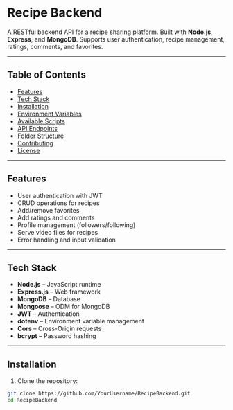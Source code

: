 # Recipe Backend

A RESTful backend API for a recipe sharing platform. Built with **Node.js**, **Express**, and **MongoDB**. Supports user authentication, recipe management, ratings, comments, and favorites.  

---

## Table of Contents

- [Features](#features)  
- [Tech Stack](#tech-stack)  
- [Installation](#installation)  
- [Environment Variables](#environment-variables)  
- [Available Scripts](#available-scripts)  
- [API Endpoints](#api-endpoints)  
- [Folder Structure](#folder-structure)  
- [Contributing](#contributing)  
- [License](#license)  

---

## Features

- User authentication with JWT  
- CRUD operations for recipes  
- Add/remove favorites  
- Add ratings and comments  
- Profile management (followers/following)  
- Serve video files for recipes  
- Error handling and input validation  

---

## Tech Stack

- **Node.js** – JavaScript runtime  
- **Express.js** – Web framework  
- **MongoDB** – Database  
- **Mongoose** – ODM for MongoDB  
- **JWT** – Authentication  
- **dotenv** – Environment variable management  
- **Cors** – Cross-Origin requests  
- **bcrypt** – Password hashing  

---

## Installation

1. Clone the repository:

```bash
git clone https://github.com/YourUsername/RecipeBackend.git
cd RecipeBackend
